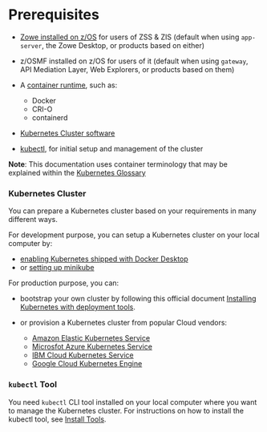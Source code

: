 # Prerequisites

* [Zowe installed on z/OS](install-zos.md) for users of ZSS & ZIS (default when using `app-server`, the Zowe Desktop, or products based on either)

* z/OSMF installed on z/OS for users of it (default when using `gateway`, API Mediation Layer, Web Explorers, or products based on them)

* A [container runtime](https://kubernetes.io/docs/setup/production-environment/container-runtimes/), such as:
  * Docker
  * CRI-O
  * containerd

* [Kubernetes Cluster software](#kubernetes-cluster)

* [kubectl](#kubectl-tool), for initial setup and management of the cluster

**Note**: This documentation uses container terminology that may be explained within the [Kubernetes Glossary](https://kubernetes.io/docs/reference/glossary/?fundamental=true)

### Kubernetes Cluster

You can prepare a Kubernetes cluster based on your requirements in many different ways.

For development purpose, you can setup a Kubernetes cluster on your local computer by:

* [enabling Kubernetes shipped with Docker Desktop](https://docs.docker.com/desktop/kubernetes/)
* or [setting up minikube](https://minikube.sigs.k8s.io/docs/start/)

For production purpose, you can:

* bootstrap your own cluster by following this official document [Installing Kubernetes with deployment tools](https://kubernetes.io/docs/setup/production-environment/tools/).

* or provision a Kubernetes cluster from popular Cloud vendors:
  * [Amazon Elastic Kubernetes Service](https://aws.amazon.com/eks/)
  * [Microsfot Azure Kubernetes Service](https://docs.microsoft.com/en-us/azure/aks/intro-kubernetes)
  * [IBM Cloud Kubernetes Service](https://www.ibm.com/ca-en/cloud/kubernetes-service)
  * [Google Cloud Kubernetes Engine](https://cloud.google.com/kubernetes-engine)

### `kubectl` Tool

You need `kubectl` CLI tool installed on your local computer where you want to manage the Kubernetes cluster. For instructions on how to install the kubectl tool, see [Install Tools](https://kubernetes.io/docs/tasks/tools/).
